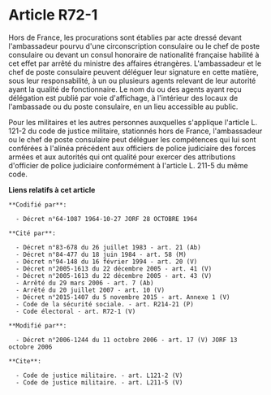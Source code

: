 # Article R72-1

Hors de France, les procurations sont établies par acte dressé devant l'ambassadeur pourvu d'une circonscription consulaire
ou le chef de poste consulaire ou devant un consul honoraire de nationalité française habilité à cet effet par arrêté du
ministre des affaires étrangères. L'ambassadeur et le chef de poste consulaire peuvent déléguer leur signature en cette
matière, sous leur responsabilité, à un ou plusieurs agents relevant de leur autorité ayant la qualité de fonctionnaire. Le
nom du ou des agents ayant reçu délégation est publié par voie d'affichage, à l'intérieur des locaux de l'ambassade ou du
poste consulaire, en un lieu accessible au public. 

Pour les militaires et les autres personnes auxquelles s'applique l'article L. 121-2 du code de justice militaire, stationnés
hors de France, l'ambassadeur ou le chef de poste consulaire peut déléguer les compétences qui lui sont conférées à l'alinéa
précédent aux officiers de police judiciaire des forces armées et aux autorités qui ont qualité pour exercer des attributions
d'officier de police judiciaire conformément à l'article L. 211-5 du même code.

**Liens relatifs à cet article**

	**Codifié par**:

	  - Décret n°64-1087 1964-10-27 JORF 28 OCTOBRE 1964

	**Cité par**:

	  - Décret n°83-678 du 26 juillet 1983 - art. 21 (Ab)
	  - Décret n°84-477 du 18 juin 1984 - art. 58 (M)
	  - Décret n°94-148 du 16 février 1994 - art. 20 (V)
	  - Décret n°2005-1613 du 22 décembre 2005 - art. 41 (V)
	  - Décret n°2005-1613 du 22 décembre 2005 - art. 43 (V)
	  - Arrêté du 29 mars 2006 - art. 7 (Ab)
	  - Arrêté du 20 juillet 2007 - art. 10 (V)
	  - Décret n°2015-1407 du 5 novembre 2015 - art. Annexe 1 (V)
	  - Code de la sécurité sociale. - art. R214-21 (P)
	  - Code électoral - art. R72-1 (V)

	**Modifié par**:

	  - Décret n°2006-1244 du 11 octobre 2006 - art. 17 (V) JORF 13 octobre 2006

	**Cite**:

	  - Code de justice militaire. - art. L121-2 (V)
	  - Code de justice militaire. - art. L211-5 (V)

